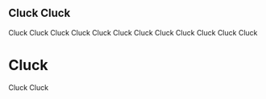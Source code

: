 ## Cluck Cluck
Cluck Cluck Cluck Cluck
Cluck Cluck Cluck Cluck Cluck Cluck Cluck Cluck
# Cluck
Cluck Cluck
<!---
Kaiizx/Kaiizx is a ✨ special ✨ repository because its `README.md` (this file) appears on your GitHub profile.
You can click the Preview link to take a look at your changes.
--->
